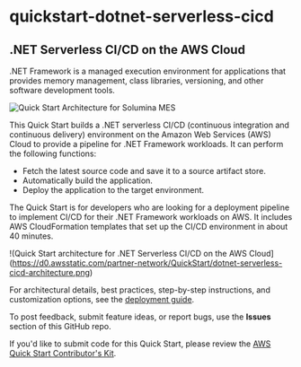 # quickstart-dotnet-serverless-cicd
## .NET Serverless CI/CD on the AWS Cloud

.NET Framework is a managed execution environment for applications that provides memory management, class libraries, versioning, and other software development tools.

![Quick Start Architecture for Solumina MES](https://d0.awsstatic.com/partner-network/QuickStart/dotnet-serverless-cicd-architecture.png)

This Quick Start builds a .NET serverless CI/CD (continuous integration and continuous delivery) environment on the Amazon Web Services (AWS) Cloud to provide a pipeline for .NET Framework workloads. It can perform the following functions:

- Fetch the latest source code and save it to a source artifact store.
- Automatically build the application.
- Deploy the application to the target environment.

The Quick Start is for developers who are looking for a deployment pipeline to implement CI/CD for their .NET Framework workloads on AWS. It includes AWS CloudFormation templates that set up the CI/CD environment in about 40 minutes.

!(Quick Start architecture for .NET Serverless CI/CD on the AWS Cloud](https://d0.awsstatic.com/partner-network/QuickStart/dotnet-serverless-cicd-architecture.png)

For architectural details, best practices, step-by-step instructions, and customization options, see the [deployment guide](https://aws-quickstart.s3.amazonaws.com/quickstart-dotnet-serverless-cicd/doc/dotnet-serverless-cicd-on-the-aws-cloud.pdf).

To post feedback, submit feature ideas, or report bugs, use the **Issues** section of this GitHub repo.

If you'd like to submit code for this Quick Start, please review the [AWS Quick Start Contributor's Kit](https://aws-quickstart.github.io/).
